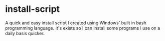 # install-script
A quick and easy install script I created using Windows' built in bash programming language. It's exists so I can install some programs I use on a daily basis quicker.
